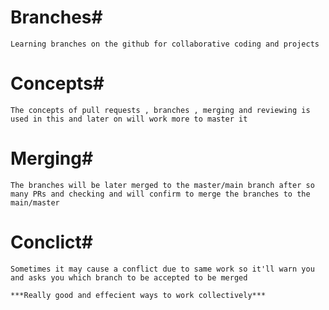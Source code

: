 # Branches#

    Learning branches on the github for collaborative coding and projects

# Concepts#

    The concepts of pull requests , branches , merging and reviewing is used in this and later on will work more to master it

# Merging#

    The branches will be later merged to the master/main branch after so many PRs and checking and will confirm to merge the branches to the main/master

# Conclict#

    Sometimes it may cause a conflict due to same work so it'll warn you and asks you which branch to be accepted to be merged

    ***Really good and effecient ways to work collectively***
